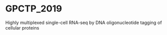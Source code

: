 # GPCTP_2019
Highly multiplexed single-cell RNA-seq by DNA oligonucleotide tagging of cellular proteins 
